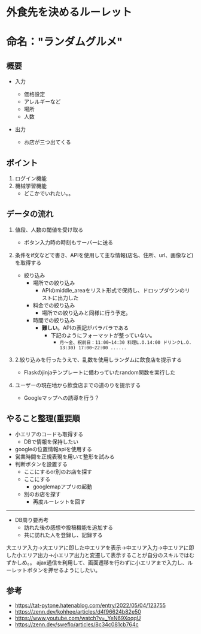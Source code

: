 # 外食先を決めるルーレット

# 命名："ランダムグルメ"

## 概要

- 入力
    - 価格設定
    - アレルギーなど
    - 場所
    - 人数

- 出力
    - お店が三つ出てくる

## ポイント
1. ログイン機能
2. 機械学習機能
    - どこかでいれたい。。
    

## データの流れ
1. 値段、人数の閾値を受け取る
    - ボタン入力時の時刻もサーバーに送る
2. 条件をif文などで書き、APIを使用して主な情報(店名、住所、url、画像など)を取得する
    - 絞り込み
        - 場所での絞り込み
            - APIのmiddle_areaをリスト形式で保持し、ドロップダウンのリストに出力した
        - 料金での絞り込み
            - 場所での絞り込みと同様に行う予定。
        - 時間での絞り込み
            - **難しい**。APIの表記がバラバラである
                - 下記のようにフォーマットが整っていない。
                    - `月～金、祝前日：11:00~14:30 料理L.O.14:00 ドリンクL.O. 13:30) 17:00~22:00 ......`
        
3. 2.絞り込みを行ったうえで、乱数を使用しランダムに飲食店を提示する
    - Flaskのjinjaテンプレートに備わっていたrandom関数を実行した
    
4. ユーザーの現在地から飲食店までの道のりを提示する
    - Googleマップへの誘導を行う？



## やること整理(重要順

- 小エリアのコードも取得する
    - DBで情報を保持したい
- googleの位置情報apiを使用する
- 営業時間を正規表現を用いて整形を試みる
- 判断ボタンを設置する
    - ここにするor別のお店を探す
    - ここにする
        - googlemapアプリの起動
    - 別のお店を探す
        - 再度ルーレットを回す

---
- DB周り要再考
    - 訪れた後の感想や投稿機能を追加する
    - 共に訪れた人を登録し、記録する


大エリア入力→大エリアに即した中エリアを表示→中エリア入力→中エリアに即した小エリア出力→小エリア出力と変遷して表示することが自分のスキルではむずかしめ。。
ajax通信を利用して、画面遷移を行わずに小エリアまで入力し、ルーレットボタンを押せるようにしたい。





## 参考
- https://tat-pytone.hatenablog.com/entry/2022/05/04/123755
- https://zenn.dev/kohhee/articles/d4f96624b82e50
- https://www.youtube.com/watch?v=_YeN69XoqqU
- https://zenn.dev/sweflo/articles/8c34c081cb764c
